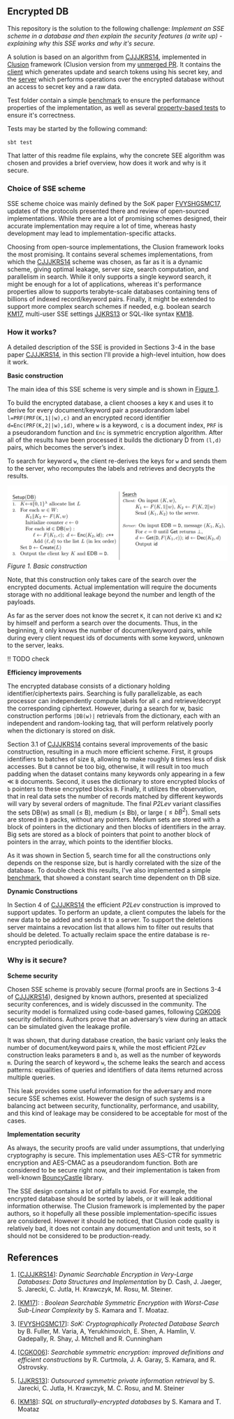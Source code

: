 ## Encrypted DB

This repository is the solution to the following challenge:
*Implement an SSE scheme in a database and then explain the security features (a write up) - 
explaining why this SSE works and why it's secure.*

A solution is based on an algorithm from [CJJJKRS14], implemented in [Clusion](https://github.com/encryptedsystems/Clusion)
framework (Clusion version from my [unmerged PR](https://github.com/encryptedsystems/Clusion/pull/17).
It contains the [client](src/main/scala/org/encrypteddb/EDBClient.scala) which generates update and search tokens using 
his secret key, and the [server](src/main/scala/org/encrypteddb/EDBServer.scala) which performs operations over the 
encrypted database without an access to secret key and a raw data. 

Test folder contain a simple [benchmark](src/test/scala/org/encrypteddb/DynRHBenchmark.scala) to ensure the performance 
properties of the implementation, as well as several [property-based tests](src/test/scala/org/encrypteddb/DynRHSpec.scala) 
to ensure it's correctness.
 
Tests may be started by the following command:
```
sbt test
```

That latter of this readme file explains, why the concrete SEE algorithm was chosen and provides a brief overview,
 how does it work and why is it secure. 

### Choice of SSE scheme

SSE scheme choice was mainly defined by the SoK paper [FVYSHGSMC17], updates of the protocols presented there and review
of open-sourced implementations.
While there are a lot of promising schemes designed, their accurate implementation may require a lot of time,
whereas hasty development may lead to implementation-specific attacks.

Choosing from open-source implementations, the Clusion framework looks the most promising. 
It contains several schemes implementations, from which the [CJJJKRS14] scheme was chosen, as far as it is 
a dynamic scheme, giving optimal leakage, server size, search computation, and parallelism in search.
While it only supports a single keyword search, it might be enough for a lot of applications, whereas it's 
performance properties allow to supports terabyte-scale databases containing tens of billions of indexed
record/keyword pairs.
Finally, it might be extended to support more complex search schemes if needed, e.g. boolean search [KM17],
multi-user SSE settings [JJKRS13] or SQL-like syntax [KM18].

### How it works?

A detailed description of the SSE is provided in Sections 3-4 in the base paper [CJJJKRS14], in this section I'll 
provide a high-level intuition, how does it work.

**Basic construction**

The main idea of this SSE scheme is very simple and is shown in [Figure 1](#Figure1).

To build the encrypted database, a client chooses a key `K` and uses it to derive 
for every document/keyword pair a pseudorandom label `l=PRF(PRF(K,1||w),c)` 
and an encrypted record identifier `d=Enc(PRF(K,2||w),id)`,
where `w` is a keyword, `c` is a document index, `PRF` is a pseudorandom function and `Enc` is symmetric encryption algorithm.
After all of the results have been processed it builds the dictionary D from `(l,d)` pairs, which becomes the server’s index.

To search for keyword `w`, the client re-derives the keys for `w` and sends them to the server, 
who recomputes the labels and retrieves and decrypts the results.

![Figure 1. Basic construction](assets/basic_construction.png)
*Figure 1. Basic construction*
<div id="#Figure1"></div>

Note, that this construction only takes care of the search over the encrypted documents.
Actual implementation will require the documents storage with no additional leakage beyond
the number and length of the payloads.

As far as the server does not know the secret `K`, it can not derive `K1` and `K2` by himself and perform a search over the documents.
Thus, in the beginning, it only knows the number of document/keyword pairs, while during every client request ids 
of documents with some keyword, unknown to the server, leaks.

!! TODO check

**Efficiency improvements**

The encrypted database consists of a dictionary holding identifier/ciphertexts pairs.
Searching is fully parallelizable, as each processor can independently compute labels for 
all `c` and retrieve/decrypt the corresponding ciphertext.
However, during a search for w, basic construction performs `|DB(w)|`
retrievals from the dictionary, each with an independent and random-looking tag,
that will perform relatively poorly when the dictionary is stored on disk.

Section 3.1 of [CJJJKRS14] contains several improvements of the basic construction, 
resulting in a much more efficient scheme.
First, it groups identifiers to batches of size `B`, allowing to make roughly `B` times less
of disk accesses. But `B` cannot be too big, otherwise, it will result in too much padding
when the dataset contains many keywords only appearing in a few ≪ `B` documents.
Second, it uses the dictionary to store encrypted blocks of `b` pointers to these encrypted blocks `B`.
Finally, it utilizes the observation, that in real data sets the number of records matched by different 
keywords will vary by several orders of magnitude.
The final *P2Lev* variant classifies the sets DB(w) as small (≤ B), medium (≤ Bb), or large ($≤ bB^2$). 
Small sets are stored in `B` packs, without any pointers.
Medium sets are stored with a block of pointers in the dictionary and then blocks of identifiers in the array.
Big sets are stored as a block of pointers that point to another block of pointers in the array,
which points to the identifier blocks.

As it was shown in Section 5, search time for all the constructions only depends on the response size, 
but is hardly correlated with the size of the database.
To double check this results, I've also implemented a simple [benchmark](src/test/scala/org/encrypteddb/DynRHBenchmark.scala),
that showed a constant search time dependent on th DB size.

 
**Dynamic Constructions**

In Section 4 of [CJJJKRS14] the efficient *P2Lev* construction is improved to support updates.
To perform an update, a client computes the labels for the new data to be added and sends it to a server. 
To support the deletions server maintains a revocation list that allows him to filter out results that should be deleted.
To actually reclaim space the entire database is re-encrypted periodically.

### Why is it secure?

**Scheme security**

Chosen SSE scheme is provably secure (formal proofs are in Sections 3-4 of [CJJJKRS14]), designed by known authors, 
presented at specialized security conferences, and is widely discussed in the community. 
The security model is formalized using code-based games, following [CGKO06] security definitions. 
Authors prove that an adversary’s view during an attack can be simulated given the leakage profile. 

It was shown, that during database creation, the basic variant only leaks the number of document/keyword pairs `N`,
while the most efficient *P2Lev* construction leaks parameters `B` and `b`, as well as the number of keywords `m`. 
During the search of keyword `w`, the scheme leaks the search and access patterns: equalities of queries and
identifiers of data items returned across multiple queries.

This leak provides some useful information for the adversary and more secure SSE schemes exist.
However the design of such systems is a balancing act between security, functionality, performance, and usability,
and this kind of leakage may be considered to be acceptable for most of the cases. 

**Implementation security**

As always, the security proofs are valid under assumptions, that underlying cryptography is secure.
This implementation uses AES-CTR for symmetric encryption and AES-CMAC as a pseudorandom function.
Both are considered to be secure right now, and their implementation is taken from well-known 
[BouncyCastle](https://www.bouncycastle.org/) library. 

The SSE design contains a lot of pitfalls to avoid.
For example, the encrypted database should be sorted by labels, or it will leak additional information otherwise.
The Clusion framework is implemented by the paper authors, so it hopefully all these possible 
implementation-specific issues are considered.
However it should be noticed, that Clusion code quality is relatively bad, it does not contain any documentation
and unit tests, so it should not be considered to be production-ready.


## References

1. \[[CJJJKRS14](https://eprint.iacr.org/2014/853.pdf)\]:  *Dynamic Searchable Encryption in Very-Large Databases: Data
 Structures and Implementation* by D. Cash, J. Jaeger, S. Jarecki, C. Jutla, H. Krawczyk, M. Rosu, M. Steiner.

2. \[[KM17](https://eprint.iacr.org/2017/126.pdf)\]: :  *Boolean Searchable Symmetric Encryption with Worst-Case Sub-Linear Complexity*
 by S. Kamara and T. Moataz. 

3. \[[FVYSHGSMC17](https://arxiv.org/pdf/1703.02014.pdf)\]: *SoK: Cryptographically Protected Database Search* 
by B. Fuller, M. Varia, A, Yerukhimovich, E. Shen, A. Hamlin, V. Gadepally, R. Shay, J. Mitchell and R. Cunningham

4. \[[CGKO06](https://eprint.iacr.org/2006/210.pdf)\]: *Searchable symmetric encryption: improved definitions and efficient constructions* 
   by R. Curtmola, J. A. Garay, S. Kamara, and R. Ostrovsky.

5. \[[JJKRS13](https://dl.acm.org/doi/pdf/10.1145/2508859.2516730)\]: *Outsourced symmetric private information retrieval* 
   by S. Jarecki, C. Jutla, H. Krawczyk, M. C. Rosu, and M. Steiner

6. \[[KM18](https://img.chainnews.com/paper/7f91b993ef8bcf4fab5522de54267780.pdf)\]: *SQL on structurally-encrypted databases* 
   by S. Kamara and T. Moataz
   
   

[CJJJKRS14]: https://eprint.iacr.org/2014/853.pdf
[KM17]: https://eprint.iacr.org/2017/126.pdf
[FVYSHGSMC17]: https://arxiv.org/pdf/1703.02014.pdf
[CGKO06]: https://eprint.iacr.org/2006/210.pdf
[JJKRS13]: https://dl.acm.org/doi/pdf/10.1145/2508859.2516730
[KM18]: https://img.chainnews.com/paper/7f91b993ef8bcf4fab5522de54267780.pdf
